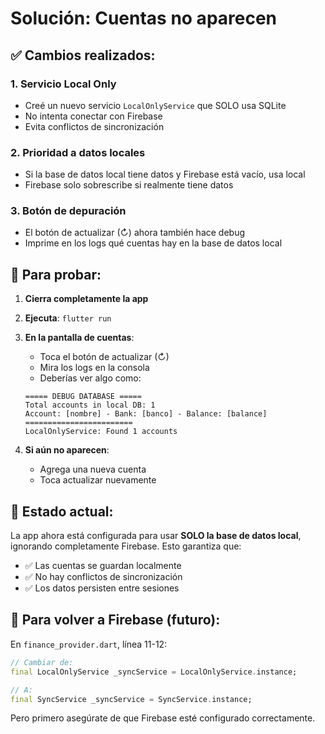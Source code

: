 # Solución: Cuentas no aparecen

## ✅ Cambios realizados:

### 1. **Servicio Local Only**
- Creé un nuevo servicio `LocalOnlyService` que SOLO usa SQLite
- No intenta conectar con Firebase
- Evita conflictos de sincronización

### 2. **Prioridad a datos locales**
- Si la base de datos local tiene datos y Firebase está vacío, usa local
- Firebase solo sobrescribe si realmente tiene datos

### 3. **Botón de depuración**
- El botón de actualizar (↻) ahora también hace debug
- Imprime en los logs qué cuentas hay en la base de datos local

## 🔧 Para probar:

1. **Cierra completamente la app**
2. **Ejecuta**: `flutter run`
3. **En la pantalla de cuentas**:
   - Toca el botón de actualizar (↻)
   - Mira los logs en la consola
   - Deberías ver algo como:
   ```
   ===== DEBUG DATABASE =====
   Total accounts in local DB: 1
   Account: [nombre] - Bank: [banco] - Balance: [balance]
   ========================
   LocalOnlyService: Found 1 accounts
   ```

4. **Si aún no aparecen**:
   - Agrega una nueva cuenta
   - Toca actualizar nuevamente

## 📝 Estado actual:

La app ahora está configurada para usar **SOLO la base de datos local**, ignorando completamente Firebase. Esto garantiza que:

- ✅ Las cuentas se guardan localmente
- ✅ No hay conflictos de sincronización
- ✅ Los datos persisten entre sesiones

## 🔄 Para volver a Firebase (futuro):

En `finance_provider.dart`, línea 11-12:
```dart
// Cambiar de:
final LocalOnlyService _syncService = LocalOnlyService.instance;

// A:
final SyncService _syncService = SyncService.instance;
```

Pero primero asegúrate de que Firebase esté configurado correctamente.
